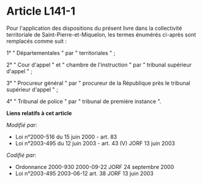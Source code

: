 # Article L141-1

Pour l'application des dispositions du présent livre dans la collectivité territoriale de Saint-Pierre-et-Miquelon, les
termes énumérés ci-après sont remplacés comme suit : 

1° " Départementales " par " territoriales " ; 

2° " Cour d'appel " et "   chambre de l'instruction " par " tribunal supérieur d'appel " ; 

3° " Procureur général " par " procureur de la République près le tribunal supérieur d'appel " ; 

4° " Tribunal de police " par " tribunal de première instance ".

**Liens relatifs à cet article**

_Modifié par_:

  - Loi n°2000-516 du 15 juin 2000 - art. 83
  - Loi n°2003-495 du 12 juin 2003 - art. 43 (V) JORF 13 juin 2003

_Codifié par_:

  - Ordonnance 2000-930 2000-09-22 JORF 24 septembre 2000
  - Loi n°2003-495 2003-06-12 art. 38 JORF 13 juin 2003
